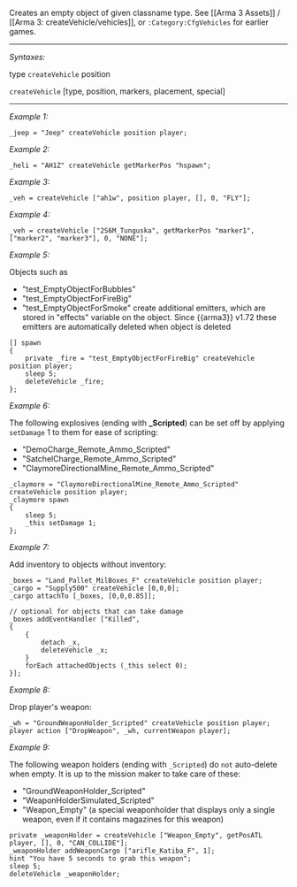 Creates an empty object of given classname type.
See [[Arma 3 Assets]] / [[Arma 3: createVehicle/vehicles]], or `:Category:CfgVehicles` for earlier games.


---
*Syntaxes:*

type `createVehicle` position

`createVehicle` [type, position, markers, placement, special]

---
*Example 1:*

```sqf
_jeep = "Jeep" createVehicle position player;
```

*Example 2:*

```sqf
_heli = "AH1Z" createVehicle getMarkerPos "hspawn";
```

*Example 3:*

```sqf
_veh = createVehicle ["ah1w", position player, [], 0, "FLY"];
```

*Example 4:*

```sqf
_veh = createVehicle ["2S6M_Tunguska", getMarkerPos "marker1", ["marker2", "marker3"], 0, "NONE"];
```

*Example 5:*

Objects such as
* "test_EmptyObjectForBubbles"
* "test_EmptyObjectForFireBig"
* "test_EmptyObjectForSmoke"
create additional emitters, which are stored in "effects" variable on the object. Since {{arma3}} v1.72 these emitters are automatically deleted when object is deleted

```sqf
[] spawn
{
	private _fire = "test_EmptyObjectForFireBig" createVehicle position player;
	sleep 5;
	deleteVehicle _fire;
};
```

*Example 6:*

The following explosives (ending with **_Scripted**) can be set off by applying `setDamage` 1 to them for ease of scripting:
* "DemoCharge_Remote_Ammo_Scripted"
* "SatchelCharge_Remote_Ammo_Scripted"
* "ClaymoreDirectionalMine_Remote_Ammo_Scripted"

```sqf
_claymore = "ClaymoreDirectionalMine_Remote_Ammo_Scripted" createVehicle position player;
_claymore spawn
{
	sleep 5;
	_this setDamage 1;
};
```

*Example 7:*

Add inventory to objects without inventory:

```sqf
_boxes = "Land_Pallet_MilBoxes_F" createVehicle position player;
_cargo = "Supply500" createVehicle [0,0,0];
_cargo attachTo [_boxes, [0,0,0.85]];

// optional for objects that can take damage
_boxes addEventHandler ["Killed",
{
	{
		detach _x,
		deleteVehicle _x;
	}
	forEach attachedObjects (_this select 0);
}];
```

*Example 8:*

Drop player's weapon:

```sqf
_wh = "GroundWeaponHolder_Scripted" createVehicle position player;
player action ["DropWeapon", _wh, currentWeapon player];
```

*Example 9:*

The following weapon holders (ending with `_Scripted`) do `not` auto-delete when empty. It is up to the mission maker to take care of these:
* "GroundWeaponHolder_Scripted"
* "WeaponHolderSimulated_Scripted"
* "Weapon_Empty" (a special weaponholder that displays only a single weapon, even if it contains magazines for this weapon)

```sqf
private _weaponHolder = createVehicle ["Weapon_Empty", getPosATL player, [], 0, "CAN_COLLIDE"];
_weaponHolder addWeaponCargo ["arifle_Katiba_F", 1];
hint "You have 5 seconds to grab this weapon";
sleep 5;
deleteVehicle _weaponHolder;
```